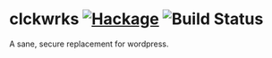 clckwrks [![Hackage](https://img.shields.io/hackage/v/clckwrks.svg)](https://hackage.haskell.org/package/clckwrks) ![Build Status](https://api.travis-ci.org/clckwrks/clckwrks.svg?branch=master)
=========

A sane, secure replacement for wordpress.


